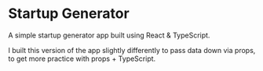 # Startup Generator

A simple startup generator app built using React & TypeScript.

I built this version of the app slightly differently to pass data down via props, to get more practice with props + TypeScript.
